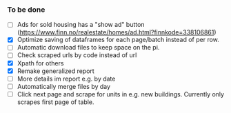 
### To be done
- [ ] Ads for sold housing has a "show ad" button (https://www.finn.no/realestate/homes/ad.html?finnkode=338106861)
- [x] Optimize saving of dataframes for each page/batch instead of per row.
- [ ] Automatic download files to keep space on the pi.
- [ ] Check scraped urls by code instead of url
- [x] Xpath for others
- [x] Remake generalized report
- [ ] More details im report e.g. by date
- [ ] Automatically merge files by day
- [ ] Click next page and scrape for units in e.g. new buildings. Currently only scrapes first page of table.